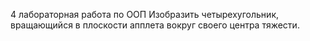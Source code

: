 4 лабораторная работа по ООП
Изобразить четырехугольник, вращающийся в плоскости апплета вокруг своего центра тяжести.
